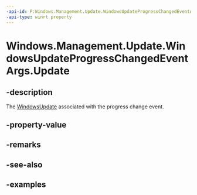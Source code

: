 ```yaml
---
-api-id: P:Windows.Management.Update.WindowsUpdateProgressChangedEventArgs.Update
-api-type: winrt property
---
```


# Windows.Management.Update.WindowsUpdateProgressChangedEventArgs.Update

<!--
public Windows.Management.Update.WindowsUpdate Update { get; }
-->


## -description
The [WindowsUpdate](./windowsupdate.md) associated with the progress change event.

## -property-value

## -remarks

## -see-also

## -examples



